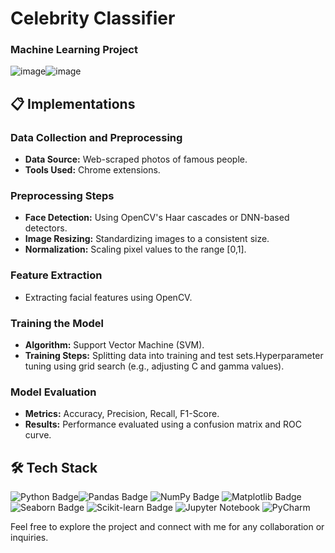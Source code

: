 # Celebrity Classifier
### Machine Learning Project

![image](https://github.com/user-attachments/assets/5c1727c7-23f2-418f-b540-63221f3a535c)![image](https://github.com/user-attachments/assets/39b1baed-a173-4808-8eca-c2dd6b374e2f)


## 📋 Implementations 

### Data Collection and Preprocessing
- **Data Source:** Web-scraped photos of famous people.
- **Tools Used:** Chrome extensions.

### Preprocessing Steps
- **Face Detection:** Using OpenCV's Haar cascades or DNN-based detectors.
- **Image Resizing:** Standardizing images to a consistent size.
- **Normalization:** Scaling pixel values to the range [0,1].

### Feature Extraction
- Extracting facial features using OpenCV.

### Training the Model
- **Algorithm:** Support Vector Machine (SVM).
- **Training Steps:** Splitting data into training and test sets.Hyperparameter tuning using grid search (e.g., adjusting C and gamma values).

### Model Evaluation
- **Metrics:** Accuracy, Precision, Recall, F1-Score.
- **Results:** Performance evaluated using a confusion matrix and ROC curve.

## 🛠️ Tech Stack

<img src="https://img.shields.io/badge/Python-3776AB?style=for-the-badge&logo=python&logoColor=white" alt="Python Badge"/><img src="https://img.shields.io/badge/Pandas-150458?style=for-the-badge&logo=pandas&logoColor=white" alt="Pandas Badge"/> <img src="https://img.shields.io/badge/NumPy-013243?style=for-the-badge&logo=numpy&logoColor=white" alt="NumPy Badge"/> <img src="https://img.shields.io/badge/Matplotlib-11557C?style=for-the-badge&logo=plotly&logoColor=white" alt="Matplotlib Badge"/> <img src="https://img.shields.io/badge/Seaborn-2F4F4F?style=for-the-badge&logo=data&logoColor=white" alt="Seaborn Badge"/> <img src="https://img.shields.io/badge/Scikit_Learn-F7931E?style=for-the-badge&logo=scikit-learn&logoColor=white" alt="Scikit-learn Badge"/>
![Jupyter Notebook](https://img.shields.io/badge/-Jupyter_Notebook-F37626?style=for-the-badge&logo=jupyter&logoColor=white)
![PyCharm](https://img.shields.io/badge/-PyCharm-000000?style=for-the-badge&logo=pycharm&logoColor=white)


Feel free to explore the project and connect with me for any collaboration or inquiries.


